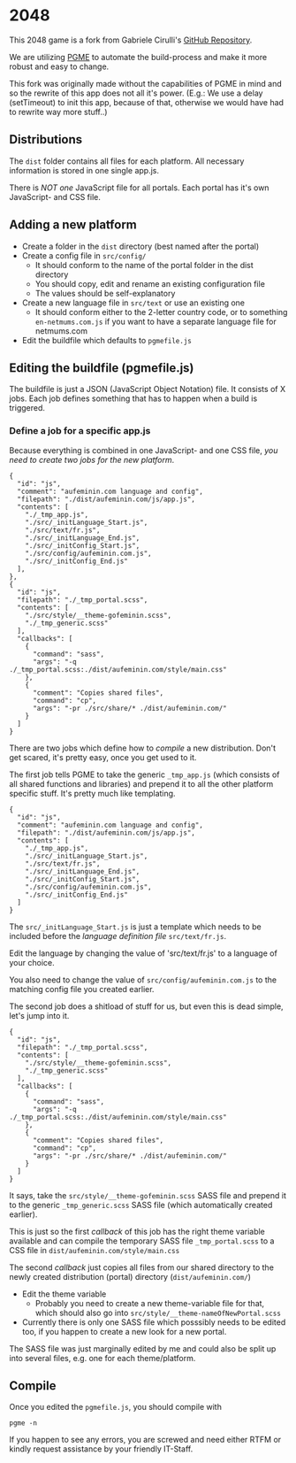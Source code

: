 # 2048
This 2048 game is a fork from
Gabriele Cirulli's
[GitHub Repository](https://github.com/gabrielecirulli/2048/).

We are utilizing [PGME](http://apps.marco.kiwi/pgme/) to automate the
build-process and make it more robust and easy to change.

This fork was originally made without the capabilities of PGME in mind and
so the rewrite of this app does not all it's power.
(E.g.: We use a delay (setTimeout) to init this app, because of that,
otherwise we would have had to rewrite way more stuff..)

## Distributions
The `dist` folder contains all files for each platform.
All necessary information is stored in one single app.js.

There is _NOT one_ JavaScript file for all portals.
Each portal has it's own JavaScript- and CSS file.

## Adding a new platform
* Create a folder in the `dist` directory (best named after the portal)
* Create a config file in `src/config/`
    * It should conform to the name of the portal folder in the dist directory
    * You should copy, edit and rename an existing configuration file
    * The values should be self-explanatory
* Create a new language file in `src/text` or use an existing one
    * It should conform either to the 2-letter country code,
      or to something `en-netmums.com.js` if you want to have a separate
      language file for netmums.com
* Edit the buildfile which defaults to `pgmefile.js`

## Editing the buildfile (pgmefile.js)
The buildfile is just a JSON (JavaScript Object Notation) file.
It consists of X jobs. Each job defines something that has to happen when a
build is triggered.

### Define a job for a specific app.js
Because everything is combined in one JavaScript- and one CSS file,
_you need to create two jobs for the new platform_.

    {
      "id": "js",
      "comment": "aufeminin.com language and config",
      "filepath": "./dist/aufeminin.com/js/app.js",
      "contents": [
        "./_tmp_app.js",
        "./src/_initLanguage_Start.js",
        "./src/text/fr.js",
        "./src/_initLanguage_End.js",
        "./src/_initConfig_Start.js",
        "./src/config/aufeminin.com.js",
        "./src/_initConfig_End.js"
      ],
    },
    {
      "id": "js",
      "filepath": "./_tmp_portal.scss",
      "contents": [
        "./src/style/__theme-gofeminin.scss",
        "./_tmp_generic.scss"
      ],
      "callbacks": [
        {
          "command": "sass",
          "args": "-q ./_tmp_portal.scss:./dist/aufeminin.com/style/main.css"
        },
        {
          "comment": "Copies shared files",
          "command": "cp",
          "args": "-pr ./src/share/* ./dist/aufeminin.com/"
        }
      ]
    }

There are two jobs which define how to *compile* a new distribution.
Don't get scared, it's pretty easy, once you get used to it.

The first job tells PGME to take the generic `_tmp_app.js` (which consists of
all shared functions and libraries) and prepend it to all the other platform
specific stuff. It's pretty much like templating.

    {
      "id": "js",
      "comment": "aufeminin.com language and config",
      "filepath": "./dist/aufeminin.com/js/app.js",
      "contents": [
        "./_tmp_app.js",
        "./src/_initLanguage_Start.js",
        "./src/text/fr.js",
        "./src/_initLanguage_End.js",
        "./src/_initConfig_Start.js",
        "./src/config/aufeminin.com.js",
        "./src/_initConfig_End.js"
      ]
    }

The `src/_initLanguage_Start.js` is just a template which needs to be included
before the _language definition file_ `src/text/fr.js`.

Edit the language by changing the value of 'src/text/fr.js' to a language of
your choice.

You also need to change the value of `src/config/aufeminin.com.js` to the
matching config file you created earlier.

The second job does a shitload of stuff for us, but even this is dead simple,
let's jump into it.

    {
      "id": "js",
      "filepath": "./_tmp_portal.scss",
      "contents": [
        "./src/style/__theme-gofeminin.scss",
        "./_tmp_generic.scss"
      ],
      "callbacks": [
        {
          "command": "sass",
          "args": "-q ./_tmp_portal.scss:./dist/aufeminin.com/style/main.css"
        },
        {
          "comment": "Copies shared files",
          "command": "cp",
          "args": "-pr ./src/share/* ./dist/aufeminin.com/"
        }
      ]
    }

It says, take the `src/style/__theme-gofeminin.scss` SASS file and prepend it
to the generic `_tmp_generic.scss` SASS file
(which automatically created earlier).

This is just so the first _callback_ of this job has the right theme variable
available and can compile the temporary SASS file `_tmp_portal.scss` to a CSS
file in `dist/aufeminin.com/style/main.css`

The second _callback_ just copies all files from our shared directory to the
newly created distribution (portal) directory (`dist/aufeminin.com/`)

* Edit the theme variable
    * Probably you need to create a new theme-variable file for that, which
      should also go into `src/style/__theme-nameOfNewPortal.scss`
* Currently there is only one SASS file which posssibly needs to be edited too,
  if you happen to create a new look for a new portal.

The SASS file was just marginally edited by me and could also be split up into
several files, e.g. one for each theme/platform.

## Compile
Once you edited the `pgmefile.js`, you should compile with

    pgme -n

If you happen to see any errors, you are screwed and need either RTFM or kindly
request assistance by your friendly IT-Staff.
